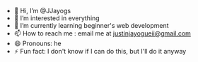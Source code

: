 - 👋 Hi, I’m @JJayogs
- 👀 I’m interested in everything
- 🌱 I’m currently learning beginner's web development
- 📫 How to reach me : email me at justinjayogueii@gmail.com
- 😄 Pronouns: he
- ⚡ Fun fact: I don't know if I can do this, but I'll do it anyway


<!---
JJayogs/JJayogs is a ✨ special ✨ repository because its `README.md` (this file) appears on your GitHub profile.
You can click the Preview link to take a look at your changes.
--->
